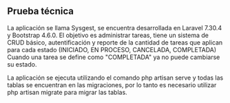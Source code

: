 ## Prueba técnica 

La aplicación se llama Sysgest, se encuentra desarrollada en Laravel 7.30.4 y Bootstrap 4.6.0. El objetivo es administrar tareas, tiene un sistema de CRUD básico, autentificación y reporte de la cantidad de tareas que aplican para cada estado (INICIADO, EN PROCESO, CANCELADA, COMPLETADA) Cuando una tarea se define como "COMPLETADA" ya no puede cambiarse su estado.  

La aplicación se ejecuta utilizando el comando php artisan serve y todas las tablas se encuentran en las migraciones, por lo tanto es necesario utilizar php artisan migrate para migrar las tablas.
